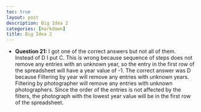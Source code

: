 ```yaml
---
toc: true
layout: post
description: Big Idea 2
categories: [markdown]
title: Big Idea 2 
---
```




- **Question 21:** I got one of the correct answers but not all of them. Instead of D I put C. 
This is wrong because  sequence of steps does not remove any entries with an unknown year, so the entry in the first row of the spreadsheet will have a year value of -1.
The correct answer was D because Filtering by year will remove any entries with unknown years. Filtering by photographer will remove any entries with unknown photographers. Since the order of the entries is not affected by the filters, the photograph with the lowest year value will be in the first row of the spreadsheet.
